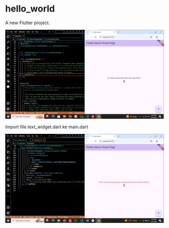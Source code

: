 # hello_world

A new Flutter project.

![Screenshot hello_world](images/01.png)

Import file text_widget.dart ke main.dart

![Screenshot hello_world](images/02.png)